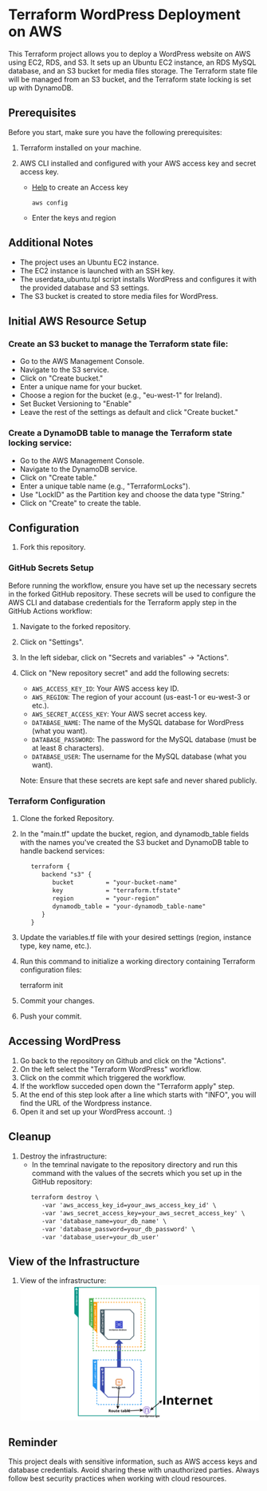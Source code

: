 # Terraform WordPress Deployment on AWS

This Terraform project allows you to deploy a WordPress website on AWS using EC2, RDS, and S3. It sets up an Ubuntu EC2 instance, an RDS MySQL database, and an S3 bucket for media files storage. The Terraform state file will be managed from an S3 bucket, and the Terraform state locking is set up with DynamoDB.

## Prerequisites

Before you start, make sure you have the following prerequisites:

1.  Terraform installed on your machine.
2.  AWS CLI installed and configured with your AWS access key and secret access key.

    - [Help](https://www.youtube.com/watch?v=a03_FJl2Xt8) to create an Access key

          aws config

    - Enter the keys and region

## Additional Notes

- The project uses an Ubuntu EC2 instance.
- The EC2 instance is launched with an SSH key.
- The userdata_ubuntu.tpl script installs WordPress and configures it with the provided database and S3 settings.
- The S3 bucket is created to store media files for WordPress.

## Initial AWS Resource Setup

### Create an S3 bucket to manage the Terraform state file:

- Go to the AWS Management Console.
- Navigate to the S3 service.
- Click on "Create bucket."
- Enter a unique name for your bucket.
- Choose a region for the bucket (e.g., "eu-west-1" for Ireland).
- Set Bucket Versioning to "Enable"
- Leave the rest of the settings as default and click "Create bucket."

### Create a DynamoDB table to manage the Terraform state locking service:

- Go to the AWS Management Console.
- Navigate to the DynamoDB service.
- Click on "Create table."
- Enter a unique table name (e.g., "TerraformLocks").
- Use "LockID" as the Partition key and choose the data type "String."
- Click on "Create" to create the table.

## Configuration

1. Fork this repository.
### GitHub Secrets Setup

Before running the workflow, ensure you have set up the necessary secrets in the forked GitHub repository. These secrets will be used to configure the AWS CLI and database credentials for the Terraform apply step in the GitHub Actions workflow:

1. Navigate to the forked repository.
2. Click on "Settings".
3. In the left sidebar, click on "Secrets and variables" -> "Actions".
4. Click on "New repository secret" and add the following secrets:

   - `AWS_ACCESS_KEY_ID`: Your AWS access key ID.
   - `AWS_REGION`: The region of your account (us-east-1 or eu-west-3 or etc.).
   - `AWS_SECRET_ACCESS_KEY`: Your AWS secret access key.
   - `DATABASE_NAME`: The name of the MySQL database for WordPress (what you want).
   - `DATABASE_PASSWORD`: The password for the MySQL database (must be at least 8 characters).
   - `DATABASE_USER`: The username for the MySQL database (what you want).

   Note: Ensure that these secrets are kept safe and never shared publicly.

### Terraform Configuration

1. Clone the forked Repository.

2. In the "main.tf" update the bucket, region, and dynamodb_table fields with the names you've created the S3 bucket and DynamoDB table to handle backend services:

   ```t
      terraform {
         backend "s3" {
            bucket         = "your-bucket-name"
            key            = "terraform.tfstate"
            region         = "your-region"
            dynamodb_table = "your-dynamodb_table-name"
         }
      }
   ```

3. Update the variables.tf file with your desired settings (region, instance type, key name, etc.).
4. Run this command to initialize a working directory containing Terraform configuration files:

   terraform init

5. Commit your changes.
6. Push your commit.

## Accessing WordPress

1. Go back to the repository on Github and click on the "Actions".
2. On the left select the "Terraform WordPress" workflow.
3. Click on the commit which triggered the workflow.
4. If the workflow succeded open down the "Terraform apply" step.
5. At the end of this step look after a line which starts with "INFO", you will find the URL of the Wordpress instance.
6. Open it and set up your WordPress account. :)   

## Cleanup

1. Destroy the infrastructure:
   - In the temrinal navigate to the repository directory and run this command with the values of the secrets which you set up in the GitHub repository:
   ```t
      terraform destroy \
         -var 'aws_access_key_id=your_aws_access_key_id' \
         -var 'aws_secret_access_key=your_aws_secret_access_key' \
         -var 'database_name=your_db_name' \
         -var 'database_password=your_db_password' \
         -var 'database_user=your_db_user'
   ```

## View of the Infrastructure

1. View of the infrastructure: ![Screenshot](WordPress-infrasructure.png)


## Reminder

This project deals with sensitive information, such as AWS access keys and database credentials. Avoid sharing these with unauthorized parties. Always follow best security practices when working with cloud resources.
